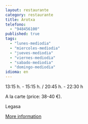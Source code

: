 ```yaml
---
layout: restaurante
category: restaurante
title: Arotxa
telefono:
  - "948456100"
published: true
tags:
  - "lunes-mediodia"
  - "miercoles-mediodia"
  - "jueves-mediodia"
  - "viernes-mediodia"
  - "sabado-mediodia"
  - "domingo-mediodia"
idioma: en
---
```


13:15 h. - 15:15 h. / 20:45 h. - 22:30 h

A la carte (price: 38-40 €).

Legasa

[More information](http://www.consorciobertiz.org/consorcio/dondecomer/restaurantes/legasa-es-0-185/restaurante-arotxa.html)
